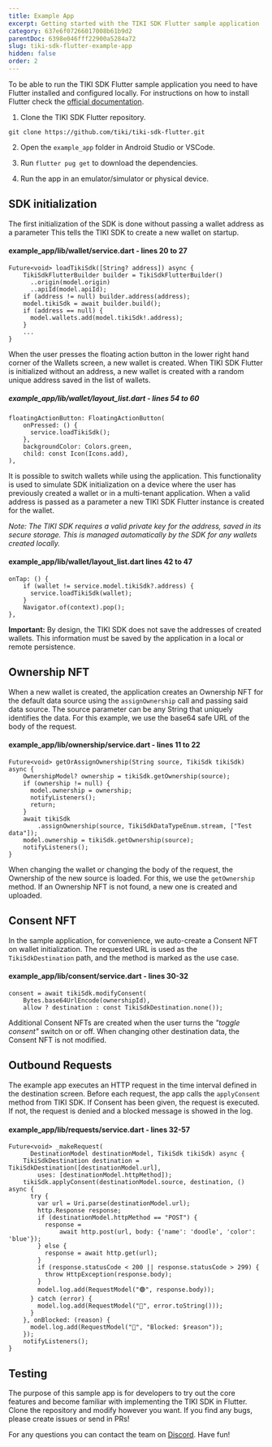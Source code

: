 ```yaml
---
title: Example App
excerpt: Getting started with the TIKI SDK Flutter sample application
category: 637e6f07266017008b61b9d2
parentDoc: 6398e046fff22900a5284a72
slug: tiki-sdk-flutter-example-app
hidden: false
order: 2
---
```


To be able to run the TIKI SDK Flutter sample application you need to have Flutter installed and configured locally. For instructions on how to install Flutter check the [official documentation](https://docs.flutter.dev/get-started/install).

1. Clone the TIKI SDK Flutter repository.

`git clone https://github.com/tiki/tiki-sdk-flutter.git`

2. Open the `example_app` folder in Android Studio or VSCode.

3.	Run `flutter pug get` to download the dependencies.

4.	Run the app in an emulator/simulator or physical device.

## SDK initialization

The first initialization of the SDK is done without passing a wallet address as a parameter This tells the TIKI SDK to create a new wallet on startup.

#### example_app/lib/wallet/service.dart - lines 20 to 27

```
Future<void> loadTikiSdk([String? address]) async {
    TikiSdkFlutterBuilder builder = TikiSdkFlutterBuilder()
      ..origin(model.origin)
      ..apiId(model.apiId);
    if (address != null) builder.address(address);
    model.tikiSdk = await builder.build();
    if (address == null) {
      model.wallets.add(model.tikiSdk!.address);
    }
    ...
}
```

When the user presses the floating action button in the lower right hand corner of the Wallets screen, a new wallet is created. When TIKI SDK Flutter is initialized without an address, a new wallet is created with a random unique address saved in the list of wallets.


##### example_app/lib/wallet/layout_list.dart - lines 54 to 60

```
floatingActionButton: FloatingActionButton(
    onPressed: () {
      service.loadTikiSdk();
    },
    backgroundColor: Colors.green,
    child: const Icon(Icons.add),
),
```

It is possible to switch wallets while using the application. This functionality is used to simulate SDK initialization on a device where the user has previously created a wallet or in a multi-tenant application. When a valid address is passed as a parameter a new TIKI SDK Flutter instance is created for the wallet.

_Note: The TIKI SDK requires a valid private key for the address, saved in its secure storage. This is managed automatically by the SDK for any wallets created locally._

#### example_app/lib/wallet/layout_list.dart lines 42 to 47

```
onTap: () {
    if (wallet != service.model.tikiSdk?.address) {
      service.loadTikiSdk(wallet);
    }
    Navigator.of(context).pop();
},
```

**Important:** By design, the TIKI SDK does not save the addresses of created wallets. This information must be saved by the application in a local or remote persistence.

## Ownership NFT

When a new wallet is created, the application creates an Ownership NFT for the default data source using the `assignOwnership` call and passing said data source. The source parameter can be any String that uniquely identifies the data. For this example, we use the base64 safe URL of the body of the request.

#### example_app/lib/ownership/service.dart - lines 11 to 22

```
Future<void> getOrAssignOwnership(String source, TikiSdk tikiSdk) async {
    OwnershipModel? ownership = tikiSdk.getOwnership(source);
    if (ownership != null) {
      model.ownership = ownership;
      notifyListeners();
      return;
    }
    await tikiSdk
        .assignOwnership(source, TikiSdkDataTypeEnum.stream, ["Test data"]);
    model.ownership = tikiSdk.getOwnership(source);
    notifyListeners();
}
```

When changing the wallet or changing the body of the request, the Ownership of the new source is loaded. For this, we use the `getOwnership` method. If an Ownership NFT is not found, a new one is created and uploaded.

## Consent NFT

In the sample application, for convenience, we auto-create a Consent NFT on wallet initialization. The requested URL is used as the `TikiSdkDestination` path, and the method is marked as the use case.

#### example_app/lib/consent/service.dart - lines 30-32

```
consent = await tikiSdk.modifyConsent(
    Bytes.base64UrlEncode(ownershipId),
    allow ? destination : const TikiSdkDestination.none());
```


Additional Consent NFTs are created when the user turns the _"toggle consent"_ switch on or off. When changing other destination data, the Consent NFT is not modified.

## Outbound Requests

The example app executes an HTTP request in the time interval defined in the destination screen. Before each request, the app calls the `applyConsent` method from TIKI SDK. If Consent has been given, the request is executed. If not, the request is denied and a blocked message is showed in the log.

#### example_app/lib/requests/service.dart - lines 32-57

```
Future<void> _makeRequest(
      DestinationModel destinationModel, TikiSdk tikiSdk) async {
    TikiSdkDestination destination = TikiSdkDestination([destinationModel.url],
        uses: [destinationModel.httpMethod]);
    tikiSdk.applyConsent(destinationModel.source, destination, () async {
      try {
        var url = Uri.parse(destinationModel.url);
        http.Response response;
        if (destinationModel.httpMethod == "POST") {
          response =
              await http.post(url, body: {'name': 'doodle', 'color': 'blue'});
        } else {
          response = await http.get(url);
        }
        if (response.statusCode < 200 || response.statusCode > 299) {
          throw HttpException(response.body);
        }
        model.log.add(RequestModel("🟢", response.body));
      } catch (error) {
        model.log.add(RequestModel("🔴", error.toString()));
      }
    }, onBlocked: (reason) {
      model.log.add(RequestModel("🔴", "Blocked: $reason"));
    });
    notifyListeners();
}
```

## Testing

The purpose of this sample app is for developers to try out the core features and become familiar with implementing the TIKI SDK in Flutter. Clone the repository and modify however you want. If you find any bugs, please create issues or send in PRs!

For any questions you can contact the team on [Discord](https://discord.gg/tiki). Have fun!
